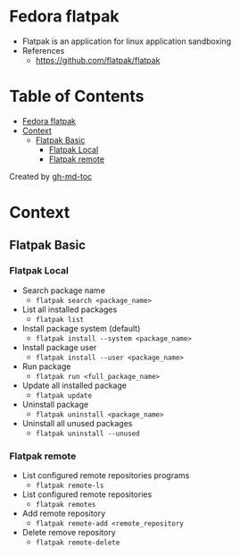 # Fedora flatpak
- Flatpak is an application for linux application sandboxing
- References
    - https://github.com/flatpak/flatpak

Table of Contents
=================

* [Fedora flatpak](#fedora-flatpak)
* [Context](#context)
   * [Flatpak Basic](#flatpak-basic)
      * [Flatpak Local](#flatpak-local)
      * [Flatpak remote](#flatpak-remote)

Created by [gh-md-toc](https://github.com/ekalinin/github-markdown-toc)

# Context

## Flatpak Basic

### Flatpak Local

- Search package name
    - `flatpak search <package_name>`
- List all installed packages
    - `flatpak list`
- Install package system (default)
    - `flatpak install --system <package_name>`
- Install package user
    - `flatpak install --user <package_name>`
- Run package
    - `flatpak run <full_package_name>`
- Update all installed package
    - `flatpak update`
- Uninstall package
    - `flatpak uninstall <package_name>`
- Uninstall all unused packages
    - `flatpak uninstall --unused`

### Flatpak remote

- List configured remote repositories programs
    - `flatpak remote-ls`
- List configured remote repositories
    - `flatpak remotes`
- Add remote repository
    - `flatpak remote-add <remote_repository`
- Delete remove repository
    - `flatpak remote-delete`

